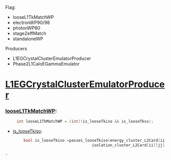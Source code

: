 Flag:

- looseL1TkMatchWP
- electronWP90/98
- photonWP80
- stage2effMatch
- standaloneWP

Producers
- L1EGCrystalClusterEmulatorProducer
- Phase2L1CaloEGammaEmulator
    

# [L1EGCrystalClusterEmulatorProducer](https://github.com/cms-sw/cmssw/blob/ca93802f7a4edafab85b72895b4b877df8255d0e/L1Trigger/L1CaloTrigger/plugins/L1EGammaCrystalsEmulatorProducer.cc#L264)

### [looseL1TkMatchWP](https://github.com/cms-sw/cmssw/blob/ca93802f7a4edafab85b72895b4b877df8255d0e/L1Trigger/L1CaloTrigger/plugins/L1EGammaCrystalsEmulatorProducer.cc#L1146):
```cpp
     int looseL1TkMatchWP = (int)(is_looseTkiso && is_looseTkss);
```
- [is_looseTkiso](https://github.com/cms-sw/cmssw/blob/ca93802f7a4edafab85b72895b4b877df8255d0e/L1Trigger/L1CaloTrigger/plugins/L1EGammaCrystalsEmulatorProducer.cc#L1111):

```cpp
		bool is_looseTkiso =passes_looseTkiso(energy_cluster_L2Card[ii][jj][ll], 
									  isolation_cluster_L2Card[ii][jj][ll]);
```

	-  


